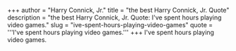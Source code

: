 +++
author = "Harry Connick, Jr."
title = "the best Harry Connick, Jr. Quote"
description = "the best Harry Connick, Jr. Quote: I've spent hours playing video games."
slug = "ive-spent-hours-playing-video-games"
quote = '''I've spent hours playing video games.'''
+++
I've spent hours playing video games.
